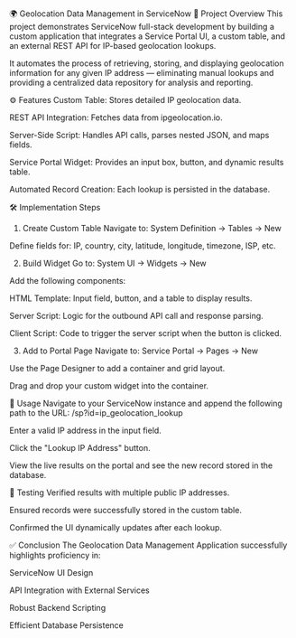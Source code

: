 🌍 Geolocation Data Management in ServiceNow
📌 Project Overview
This project demonstrates ServiceNow full-stack development by building a custom application that integrates a Service Portal UI, a custom table, and an external REST API for IP-based geolocation lookups.

It automates the process of retrieving, storing, and displaying geolocation information for any given IP address — eliminating manual lookups and providing a centralized data repository for analysis and reporting.

⚙️ Features
Custom Table: Stores detailed IP geolocation data.

REST API Integration: Fetches data from ipgeolocation.io.

Server-Side Script: Handles API calls, parses nested JSON, and maps fields.

Service Portal Widget: Provides an input box, button, and dynamic results table.

Automated Record Creation: Each lookup is persisted in the database.

🛠️ Implementation Steps
1. Create Custom Table
Navigate to: System Definition → Tables → New

Define fields for: IP, country, city, latitude, longitude, timezone, ISP, etc.

2. Build Widget
Go to: System UI → Widgets → New

Add the following components:

HTML Template: Input field, button, and a table to display results.

Server Script: Logic for the outbound API call and response parsing.

Client Script: Code to trigger the server script when the button is clicked.

3. Add to Portal Page
Navigate to: Service Portal → Pages → New

Use the Page Designer to add a container and grid layout.

Drag and drop your custom widget into the container.

🚀 Usage
Navigate to your ServiceNow instance and append the following path to the URL: /sp?id=ip_geolocation_lookup

Enter a valid IP address in the input field.

Click the "Lookup IP Address" button.

View the live results on the portal and see the new record stored in the database.

🧪 Testing
Verified results with multiple public IP addresses.

Ensured records were successfully stored in the custom table.

Confirmed the UI dynamically updates after each lookup.

✅ Conclusion
The Geolocation Data Management Application successfully highlights proficiency in:

ServiceNow UI Design

API Integration with External Services

Robust Backend Scripting

Efficient Database Persistence
